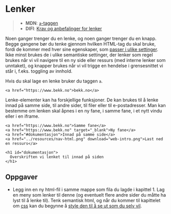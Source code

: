 # Lenker

> * **MDN**: [`a`-taggen](https://developer.mozilla.org/en-US/docs/Web/HTML/Element/a)
> * **DIFI**: [Krav og anbefalinger for lenker](https://uu.difi.no/krav-og-regelverk/losningsforslag-web/lenker)

Noen ganger trenger du en lenke, og noen ganger trenger du en knapp. Begge gangene bør du tenke gjennom hvilken HTML-tag du skal bruke, fordi de kommer med hver sine egenskaper, som [passer i ulike settinger](https://marcysutton.com/links-vs-buttons-in-modern-web-applications/). Ikke minst brukes de i ulike semantiske settinger, der lenker som regel brukes når vi vil navigere til en ny side eller ressurs \(med interne lenker som unntaket\), og knapper brukes når vi vil trigge en hendelse i grensesnittet vi står i, f.eks. toggling av innhold.

Hvis du skal lage en lenke bruker du taggen `a`.

```markup
<a href="https://www.bekk.no">bekk.no</a>
```

Lenke-elementer kan ha forskjellige funksjoner. De kan brukes til å lenke innad på samme side, til andre sider, til filer eller til e-postadresser. Man kan bestemme om lenken skal åpnes i en ny fane, i samme fane, i et nytt vindu eller i en iframe.

```markup
<a href="https://www.bekk.no">Samme fane</a>
<a href="https://www.bekk.no" target="_blank">Ny fane</a>
<a href="#dokumentasjon">Innad på samme side</a>
<a href="../resources/nav-html.png" download="web-intro.png">Last ned en ressurs</a>

<h1 id="dokumentasjon">
  Overskriften vi lenket til innad på siden
</h1>
```

## Oppgaver

* Legg inn en ny html-fil i samme mappe som fila du lagde i kapittel 1. Lag en meny som lenker til denne \(og eventuelt flere andre sider du måtte ha lyst til å lenke til\). Tenk semantisk html, og når du kommer til kapittelet om [css](../cover-2/) kan du begynne å [style den til å se ut som du selv vil](../cover-2/05-layout.md#oppgaver).

